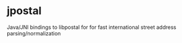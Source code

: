 # jpostal
Java/JNI bindings to libpostal for for fast international street address parsing/normalization
